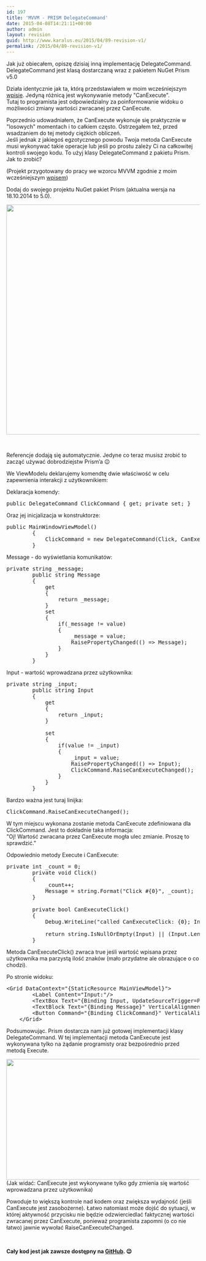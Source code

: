 ```yaml
---
id: 197
title: 'MVVM - PRISM DelegateCommand'
date: 2015-04-08T14:21:11+00:00
author: admin
layout: revision
guid: http://www.karalus.eu/2015/04/89-revision-v1/
permalink: /2015/04/89-revision-v1/
---
```

Jak już obiecałem, opiszę dzisiaj inną implementację DelegateCommand.  
DelegateCommand jest klasą dostarczaną wraz z pakietem NuGet Prism v5.0

<!--more-->

Działa identycznie jak ta, którą przedstawiałem w moim wcześniejszym <a href="http://www.karalus.eu/Blog/2014/10/c-wpf-mvvm-delegatecommand/" target="_blank">wpisie</a>. Jedyną różnicą jest wykonywanie metody "CanExecute".  
Tutaj to programista jest odpowiedzialny za poinformowanie widoku o możliwości zmiany wartości zwracanej przez CanEecute.

Poprzednio udowadniałem, że CanExecute wykonuje się praktycznie w "losowych" momentach i to całkiem często. Ostrzegałem też, przed wsadzaniem do tej metody ciężkich obliczeń.  
Jeśli jednak z jakiegoś egzotycznego powodu Twoja metoda CanExecute musi wykonywać takie operacje lub jeśli po prostu zależy Ci na całkowitej kontroli swojego kodu. To użyj klasy DelegateCommand z pakietu Prism. Jak to zrobić?

(Projekt przygotowany do pracy we wzorcu MVVM zgodnie z moim wcześniejszym <a href="http://www.karalus.eu/Blog/2014/08/c-wpf-mvvm-nowy-projekt-project-template/" target="_blank">wpisem</a>)

Dodaj do swojego projektu NuGet pakiet Prism (aktualna wersja na 18.10.2014 to 5.0).

[<img class="alignnone wp-image-90 size-full" src="https://i0.wp.com/www.karalus.eu/wp-content/uploads/2014/10/2014-10-15-20_50_09-PrismDelegateCommand-Manage-NuGet-Packages.png?resize=900%2C600" alt="" width="900" height="600" srcset="https://i0.wp.com/www.karalus.eu/wp-content/uploads/2014/10/2014-10-15-20_50_09-PrismDelegateCommand-Manage-NuGet-Packages.png?w=900 900w, https://i0.wp.com/www.karalus.eu/wp-content/uploads/2014/10/2014-10-15-20_50_09-PrismDelegateCommand-Manage-NuGet-Packages.png?resize=300%2C200 300w" sizes="(max-width: 900px) 100vw, 900px" data-recalc-dims="1" />](https://i0.wp.com/www.karalus.eu/wp-content/uploads/2014/10/2014-10-15-20_50_09-PrismDelegateCommand-Manage-NuGet-Packages.png)

&nbsp;

Referencje dodają się automatycznie. Jedyne co teraz musisz zrobić to zacząć używać dobrodziejstw Prism&#8217;a 😉

We ViewModelu deklarujemy komendtę dwie właściwość w celu zapewnienia interakcji z użytkownikiem:

Deklaracja komendy:

<pre class="brush: csharp; title: ; notranslate" title="">public DelegateCommand ClickCommand { get; private set; }
</pre>

Oraz jej inicjalizacja w konstruktorze:

<pre class="brush: csharp; title: ; notranslate" title="">public MainWindowViewModel()
        {
            ClickCommand = new DelegateCommand(Click, CanExecuteClick);
        }
</pre>

Message - do wyświetlania komunikatów:

<pre class="brush: csharp; title: ; notranslate" title="">private string _message;
        public string Message
        {
            get
            {
                return _message;
            }
            set
            {
                if(_message != value)
                {
                    _message = value;
                    RaisePropertyChanged(() =&gt; Message);
                }
            }
        }
</pre>

Input - wartość wprowadzana przez użytkownika:

<pre class="brush: csharp; title: ; notranslate" title="">private string _input;
        public string Input
        {
            get
            {
                return _input;
            }

            set
            {
                if(value != _input)
                {
                    _input = value;
                    RaisePropertyChanged(() =&gt; Input);
                    ClickCommand.RaiseCanExecuteChanged();
                }
            }
        }
</pre>

Bardzo ważna jest turaj linijka:

<pre class="brush: csharp; title: ; notranslate" title="">ClickCommand.RaiseCanExecuteChanged();
</pre>

W tym miejscu wykonana zostanie metoda CanExecute zdefiniowana dla ClickCommand. Jest to dokładnie taka informacja:  
"Oj! Wartość zwracana przez CanExecute mogła ulec zmianie. Proszę to sprawdzić."

Odpowiednio metody Execute i CanExecute:

<pre class="brush: csharp; title: ; notranslate" title="">private int _count = 0;
        private void Click()
        {
            _count++;
            Message = string.Format(&quot;Click #{0}&quot;, _count);
        }

        private bool CanExecuteClick()
        {
            Debug.WriteLine(&quot;called CanExecuteClick: {0}; Input value: {1}&quot;, DateTime.Now, Input);

            return string.IsNullOrEmpty(Input) || (Input.Length % 2) == 0;
        }
</pre>

Metoda CanExecuteClick() zwraca true jeśli wartość wpisana przez użytkownika ma parzystą ilość znaków (mało przydatne ale obrazujące o co chodzi).

Po stronie widoku:

<pre class="brush: xml; title: ; notranslate" title="">&lt;Grid DataContext=&quot;{StaticResource MainViewModel}&quot;&gt;
        &lt;Label Content=&quot;Input:&quot;/&gt;
        &lt;TextBox Text=&quot;{Binding Input, UpdateSourceTrigger=PropertyChanged}&quot; Margin=&quot;40,5,0,0&quot; Width=&quot;120&quot; VerticalAlignment=&quot;Top&quot; HorizontalAlignment=&quot;Left&quot;/&gt;
        &lt;TextBlock Text=&quot;{Binding Message}&quot; VerticalAlignment=&quot;Top&quot; HorizontalAlignment=&quot;Center&quot;/&gt;
        &lt;Button Command=&quot;{Binding ClickCommand}&quot; VerticalAlignment=&quot;Center&quot; HorizontalAlignment=&quot;Center&quot; Content=&quot;Click!&quot;/&gt;
    &lt;/Grid&gt;
</pre>

Podsumowując. Prism dostarcza nam już gotowej implementacji klasy DelegateCommand. W tej implementacji metoda CanExecute jest wykonywana tylko na żądanie programisty oraz bezpośrednio przed metodą Execute.

[<img class="alignnone wp-image-92 size-full" src="https://i1.wp.com/www.karalus.eu/wp-content/uploads/2014/10/2014-10-16-19_09_28-PrismDelegateCommand-Running-Microsoft-Visual-Studio.png?resize=701%2C315" alt="" width="701" height="315" srcset="https://i1.wp.com/www.karalus.eu/wp-content/uploads/2014/10/2014-10-16-19_09_28-PrismDelegateCommand-Running-Microsoft-Visual-Studio.png?w=701 701w, https://i1.wp.com/www.karalus.eu/wp-content/uploads/2014/10/2014-10-16-19_09_28-PrismDelegateCommand-Running-Microsoft-Visual-Studio.png?resize=300%2C134 300w" sizes="(max-width: 701px) 100vw, 701px" data-recalc-dims="1" />](https://i1.wp.com/www.karalus.eu/wp-content/uploads/2014/10/2014-10-16-19_09_28-PrismDelegateCommand-Running-Microsoft-Visual-Studio.png)(Jak widać: CanExecute jest wykonywane tylko gdy zmienia się wartość wprowadzana przez użytkownika)

Powoduje to większą kontrole nad kodem oraz zwiększa wydajność (jeśli CanExecute jest zasobożerne). Łatwo natomiast może dojść do sytuacji, w której aktywność przycisku nie będzie odzwierciedlać faktycznej wartości zwracanej przez CanExecute, ponieważ programista zapomni (o co nie łatwo) jawnie wywołać RaiseCanExecuteChanged.

&nbsp;

**Cały kod jest jak zawsze dostępny na <a href="https://github.com/RamzesBlog/PrismDelegateCommand" target="_blank">GitHub</a>. 😉**

&nbsp;

&nbsp;